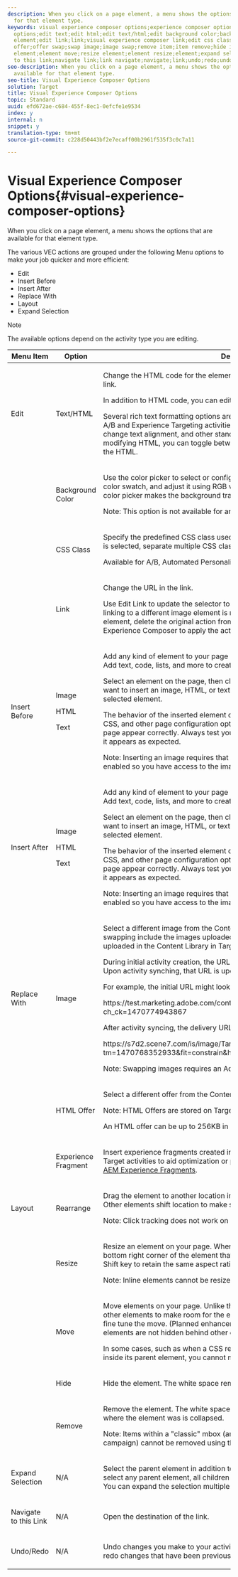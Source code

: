 ```yaml
---
description: When you click on a page element, a menu shows the options that are available
  for that element type.
keywords: visual experience composer options;experience composer options;experience
  options;edit text;edit html;edit text/html;edit background color;background color;insert
  element;edit link;link;visual experience composer link;edit css class;css class;swap
  offer;offer swap;swap image;image swap;remove item;item remove;hide item;item hide;rearrange;move
  element;element move;resize element;element resize;element;expand selection;navigate
  to this link;navigate link;link navigate;navigate;link;undo;redo;undo/redo
seo-description: When you click on a page element, a menu shows the options that are
  available for that element type.
seo-title: Visual Experience Composer Options
solution: Target
title: Visual Experience Composer Options
topic: Standard
uuid: efd672ae-c684-455f-8ec1-0efcfe1e9534
index: y
internal: n
snippet: y
translation-type: tm+mt
source-git-commit: c228d50443bf2e7ecaff00b2961f535f3c0c7a11

---
```



# Visual Experience Composer Options{#visual-experience-composer-options}

When you click on a page element, a menu shows the options that are available for that element type.

The various VEC actions are grouped under the following Menu options to make your job quicker and more efficient:

* Edit
* Insert Before
* Insert After
* Replace With
* Layout
* Expand Selection

>[!NOTE]
>
>The available options depend on the activity type you are editing.

<table class="- topic/table " id="table_D16A568C414B48A9939038B26202CB48"> 
 <thead class="- topic/thead "> 
  <tr class="- topic/row "> 
   <th class="- topic/entry entry" colname="col01"> Menu Item </th> 
   <th class="- topic/entry entry" colname="col1"> Option </th> 
   <th class="- topic/entry entry" colname="col2"> Description </th> 
  </tr>
 </thead>
 <tbody class="- topic/tbody "> 
  <tr class="- topic/row "> 
   <td class="- topic/entry " colname="col01"> <p>Edit </p> </td> 
   <td class="- topic/entry " colname="col1"> <p>Text/HTML </p> </td> 
   <td class="- topic/entry " colname="col2"> <p>Change the HTML code for the element, such as the text for a text area, button, or link. </p> <p>In addition to HTML code, you can edit and inject custom JavaScript. </p> <p>Several rich text formatting options are available when editing text and HTML for A/B and Experience Targeting activities. You can choose a font, select a font style, change text alignment, and other standard text formatting options. When modifying HTML, you can toggle between the code view and rich-editing view of the HTML. </p> </td> 
  </tr> 
  <tr class="- topic/row "> 
   <td class="- topic/entry " colname="col01"> </td> 
   <td class="- topic/entry " colname="col1"> <p>Background Color </p> </td> 
   <td class="- topic/entry " colname="col2"> <p>Use the color picker to select or configure a background color. You can select a color swatch, and adjust it using RGB values or color hex codes. The red x in the color picker makes the background transparent. </p> <p> <p>Note:  This option is not available for an element where a background image is set. </p> </p> </td> 
  </tr> 
  <tr class="- topic/row "> 
   <td class="- topic/entry " colname="col01"> </td> 
   <td class="- topic/entry " colname="col1"> <p>CSS Class </p> </td> 
   <td class="- topic/entry " colname="col2"> <p>Specify the predefined CSS class used for the element. If more than one element is selected, separate multiple CSS classes with a space. </p> <p>Available for A/B, Automated Personalization, and Multivariate test activities. </p> </td> 
  </tr> 
  <tr class="- topic/row "> 
   <td class="- topic/entry " colname="col01"> </td> 
   <td class="- topic/entry " colname="col1"> <p>Link </p> </td> 
   <td class="- topic/entry " colname="col2"> <p>Change the URL in the link. </p> <p>Use <span class="uicontrol"> Edit Link</span> to update the selector to point to the same image element. However, linking to a different image element is not supported. To link to a different image element, delete the original action from the code editor and use the <span class="wintitle"> Visual Experience Composer</span> to apply the action on the other image element. </p> </td> 
  </tr> 
  <tr class="- topic/row "> 
   <td class="- topic/entry " colname="col01"> <p>Insert Before </p> </td> 
   <td class="- topic/entry " colname="col1"> <p>Image </p> <p>HTML </p> <p>Text </p> </td> 
   <td class="- topic/entry " colname="col2"> <p>Add any kind of element to your page in addition to modifying existing content. Add text, code, lists, and more to create entirely different experiences to test. </p> <p>Select an element on the page, then click <span class="uicontrol"> Insert Before</span> and choose whether you want to insert an image, HTML, or text. The inserted element appears before the selected element. </p> <p>The behavior of the inserted element depends on the structure of your page, your CSS, and other page configuration options. Valid HTML is required to make your page appear correctly. Always test your page after inserting an item to make sure it appears as expected. </p> <p> <p>Note:  Inserting an image requires that Adobe Scene7 Publishing System is enabled so you have access to the image library. </p> </p> </td> 
  </tr> 
  <tr class="- topic/row "> 
   <td class="- topic/entry " colname="col01"> <p>Insert After </p> </td> 
   <td class="- topic/entry " colname="col1"> <p>Image </p> <p>HTML </p> <p>Text </p> </td> 
   <td class="- topic/entry " colname="col2"> <p>Add any kind of element to your page in addition to modifying existing content. Add text, code, lists, and more to create entirely different experiences to test. </p> <p>Select an element on the page, then click <span class="uicontrol"> Insert After</span> and choose whether you want to insert an image, HTML, or text. The inserted element appears after the selected element. </p> <p>The behavior of the inserted element depends on the structure of your page, your CSS, and other page configuration options. Valid HTML is required to make your page appear correctly. Always test your page after inserting an item to make sure it appears as expected. </p> <p> <p>Note:  Inserting an image requires that Adobe Scene7 Publishing System is enabled so you have access to the image library. </p> </p> </td> 
  </tr> 
  <tr class="- topic/row "> 
   <td class="- topic/entry " colname="col01"> <p>Replace With </p> </td> 
   <td class="- topic/entry " colname="col1"> <p>Image </p> </td> 
   <td class="- topic/entry " colname="col2"> <p>Select a different image from the Content Library. The images available for swapping include the images uploaded to the Experience Cloud assets folder or uploaded in the Content Library in Target. </p> <p>During initial activity creation, the URL displayed is not the URL used for delivery. Upon activity synching, that URL is updated to a production Scene7 URL. </p> <p>For example, the initial URL might look like the following example: </p> <p> 
     <codeblock>
       https://test.marketing.adobe.com/content/dam/mac/scholasticinc/Aug_MBM.jpeg?ch_ck=1470774943867
     </codeblock> </p> <p>After activity syncing, the delivery URL might look like the following example: </p> <p> 
     <codeblock>
       https://s7d2.scene7.com/is/image/TargetTest/Aug_MBM?tm=1470768352933&amp;fit=constrain&amp;hei=173&amp;wid=300
     </codeblock> </p> <p> <p>Note:  Swapping images requires an Adobe Scene7 Publishing System account. </p> </p> </td> 
  </tr> 
  <tr class="- topic/row "> 
   <td class="- topic/entry " colname="col01"> </td> 
   <td class="- topic/entry " colname="col1"> <p>HTML Offer </p> </td> 
   <td class="- topic/entry " colname="col2"> <p>Select a different offer from the Content Library. </p> <p> <p>Note:  HTML Offers are stored on Target servers. </p> </p> <p>An HTML offer can be up to 256KB in size. </p> </td> 
  </tr> 
  <tr class="- topic/row "> 
   <td class="- topic/entry " colname="col01"> </td> 
   <td class="- topic/entry " colname="col1"> <p>Experience Fragment </p> </td> 
   <td class="- topic/entry " colname="col2"> <p>Insert experience fragments created in Adobe Experience Manager (AEM) in Target activities to aid optimization or personalization. For more information, see <a format="dita" href="../../c-experiences/c-manage-content/aem-experience-fragments.md#topic_1E1E4EA01F074349B2CF8785387B5FE8" scope="local"> AEM Experience Fragments</a>. </p> </td> 
  </tr> 
  <tr class="- topic/row "> 
   <td class="- topic/entry " colname="col01"> <p>Layout </p> </td> 
   <td class="- topic/entry " colname="col1"> <p>Rearrange </p> </td> 
   <td class="- topic/entry " colname="col2"> <p>Drag the element to another location inside the same parent element or <span class="filepath"> &lt;div></span>. Other elements shift location to make space for the rearranged element. </p> <p> <p>Note:  Click tracking does not work on rearranged items. </p> </p> </td> 
  </tr> 
  <tr class="- topic/row "> 
   <td class="- topic/entry " colname="col01"> </td> 
   <td class="- topic/entry " colname="col1"> <p>Resize </p> </td> 
   <td class="- topic/entry " colname="col2"> <p>Resize an element on your page. When you select <span class="uicontrol"> Resize</span>, a handle appears in the bottom right corner of the element that lets you drag that corner to resize. Hold the Shift key to retain the same aspect ratio. </p> <p> <p>Note:  Inline elements cannot be resized. </p> </p> </td> 
  </tr> 
  <tr class="- topic/row "> 
   <td class="- topic/entry " colname="col01"> </td> 
   <td class="- topic/entry " colname="col1"> <p>Move </p> </td> 
   <td class="- topic/entry " colname="col2"> <p>Move elements on your page. Unlike the <span class="wintitle"> Rearrange</span> option, <span class="wintitle"> Move</span> does not shift other elements to make room for the element being moved. Use the arrow keys to fine tune the move. (Planned enhancement: support for making sure moved elements are not hidden behind other elements.) </p> <p>In some cases, such as when a CSS restriction requires an element to remain inside its parent element, you cannot move the element outside its parent. </p> </td> 
  </tr> 
  <tr class="- topic/row "> 
   <td class="- topic/entry " colname="col01"> </td> 
   <td class="- topic/entry " colname="col1"> <p>Hide </p> </td> 
   <td class="- topic/entry " colname="col2"> <p>Hide the element. The white space remains, but the content is removed. </p> </td> 
  </tr> 
  <tr class="- topic/row "> 
   <td class="- topic/entry " colname="col01"> </td> 
   <td class="- topic/entry " colname="col1"> <p>Remove </p> </td> 
   <td class="- topic/entry " colname="col2"> <p>Remove the element. The white space behind the image is removed and the space where the element was is collapsed. </p> <p> <p>Note: Items within a "classic" mbox (an mbox created within a <span class="keyword"> Target Classic</span> campaign) cannot be removed using this option. </p> </p> </td> 
  </tr> 
  <tr class="- topic/row "> 
   <td class="- topic/entry " colname="col01"> <p>Expand Selection </p> </td> 
   <td class="- topic/entry " colname="col1"> N/A </td> 
   <td class="- topic/entry " colname="col2"> <p>Select the parent element in addition to the originally selected element. When you select any parent element, all children of that element are automatically selected. You can expand the selection multiple times. </p> </td> 
  </tr> 
  <tr class="- topic/row "> 
   <td class="- topic/entry " colname="col01"> <p>Navigate to this Link </p> </td> 
   <td class="- topic/entry " colname="col1"> N/A </td> 
   <td class="- topic/entry " colname="col2"> <p>Open the destination of the link. </p> </td> 
  </tr> 
  <tr class="- topic/row "> 
   <td class="- topic/entry " colname="col01"> <p>Undo/Redo </p> </td> 
   <td class="- topic/entry " colname="col1"> N/A </td> 
   <td class="- topic/entry " colname="col2"> <p>Undo changes you make to your activities during an editing session. You can also redo changes that have been previously undone. </p> </td> 
  </tr> 
 </tbody> 
</table>

